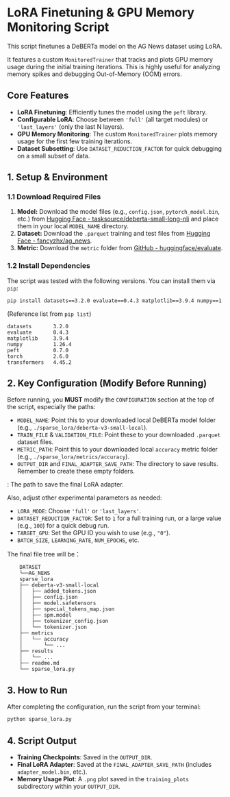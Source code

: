 # LoRA Finetuning & GPU Memory Monitoring Script

This script finetunes a DeBERTa model on the AG News dataset using LoRA.

It features a custom `MonitoredTrainer` that tracks and plots GPU memory usage during the initial training iterations. This is highly useful for analyzing memory spikes and debugging Out-of-Memory (OOM) errors.

## Core Features

- **LoRA Finetuning**: Efficiently tunes the model using the `peft` library.
- **Configurable LoRA**: Choose between `'full'` (all target modules) or `'last_layers'` (only the last N layers).
- **GPU Memory Monitoring**: The custom `MonitoredTrainer` plots memory usage for the first few training iterations.
- **Dataset Subsetting**: Use `DATASET_REDUCTION_FACTOR` for quick debugging on a small subset of data.

## 1\. Setup & Environment

### 1.1 Download Required Files

1.  **Model:** Download the model files (e.g., `config.json`, `pytorch_model.bin`, etc.) from [Hugging Face - tasksource/deberta-small-long-nli](https://huggingface.co/tasksource/deberta-small-long-nli) and place them in your local `MODEL_NAME` directory.
2.  **Dataset:** Download the `.parquet` training and test files from [Hugging Face - fancyzhx/ag_news](https://www.google.com/search?q=https://huggingface.co/datasets/fancyzhx/ag_news).
3.  **Metric:** Download the `metric` folder from [GitHub - huggingface/evaluate](https://github.com/huggingface/evaluate/tree/main/metrics).

### 1.2 Install Dependencies

The script was tested with the following versions. You can install them via `pip`:

```bash
pip install datasets==3.2.0 evaluate==0.4.3 matplotlib==3.9.4 numpy==1.26.4 peft==0.7.0 torch==2.6.0 transformers==4.45.2
```

(Reference list from `pip list`)

```
datasets       3.2.0
evaluate       0.4.3
matplotlib     3.9.4
numpy          1.26.4
peft           0.7.0
torch          2.6.0
transformers   4.45.2
```

## 2\. Key Configuration (Modify Before Running)

Before running, you **MUST** modify the `CONFIGURATION` section at the top of the script, especially the paths:

- `MODEL_NAME`: Point this to your downloaded local DeBERTa model folder (e.g., `./sparse_lora/deberta-v3-small-local`).
- `TRAIN_FILE` & `VALIDATION_FILE`: Point these to your downloaded `.parquet` dataset files.
- `METRIC_PATH`: Point this to your downloaded local `accuracy` metric folder (e.g., `./sparse_lora/metrics/accuracy`).
- `OUTPUT_DIR` and `FINAL_ADAPTER_SAVE_PATH`: The directory to save results. Remember to create these empty folders.

: The path to save the final LoRA adapter.

Also, adjust other experimental parameters as needed:

- `LORA_MODE`: Choose `'full'` or `'last_layers'`.
- `DATASET_REDUCTION_FACTOR`: Set to `1` for a full training run, or a large value (e.g., `100`) for a quick debug run.
- `TARGET_GPU`: Set the GPU ID you wish to use (e.g., `"0"`).
- `BATCH_SIZE`, `LEARNING_RATE`, `NUM_EPOCHS`, etc.

The final file tree will be：

```plaintext
    DATASET
    └──AG_NEWS
    sparse_lora
    ├── deberta-v3-small-local
    │   ├── added_tokens.json
    │   ├── config.json
    │   ├── model.safetensors
    │   ├── special_tokens_map.json
    │   ├── spm.model
    │   ├── tokenizer_config.json
    │   └── tokenizer.json
    ├── metrics
    │   └── accuracy
    │       └── ...
    ├── results
    │   └── ...
    ├── readme.md
    └── sparse_lora.py
```

## 3\. How to Run

After completing the configuration, run the script from your terminal:

```bash
python sparse_lora.py
```

## 4\. Script Output

- **Training Checkpoints**: Saved in the `OUTPUT_DIR`.
- **Final LoRA Adapter**: Saved at the `FINAL_ADAPTER_SAVE_PATH` (includes `adapter_model.bin`, etc.).
- **Memory Usage Plot**: A `.png` plot saved in the `training_plots` subdirectory within your `OUTPUT_DIR`.
